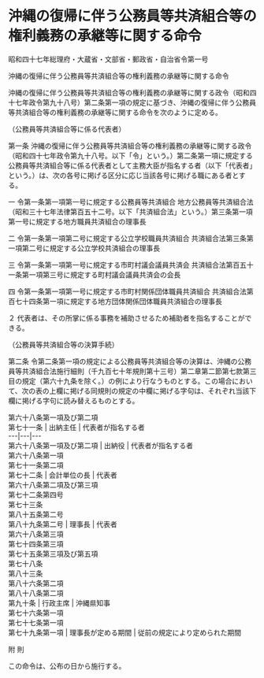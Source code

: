 # 沖縄の復帰に伴う公務員等共済組合等の権利義務の承継等に関する命令

昭和四十七年総理府・大蔵省・文部省・郵政省・自治省令第一号

沖縄の復帰に伴う公務員等共済組合等の権利義務の承継等に関する命令

沖縄の復帰に伴う公務員等共済組合等の権利義務の承継等に関する政令（昭和四十七年政令第九十八号）第二条第一項の規定に基づき、沖縄の復帰に伴う公務員等共済組合等の権利義務の承継等に関する命令を次のように定める。

（公務員等共済組合等に係る代表者）

第一条 沖縄の復帰に伴う公務員等共済組合等の権利義務の承継等に関する政令（昭和四十七年政令第九十八号。以下「令」という。）第二条第一項に規定する公務員等共済組合等に係る代表者として主務大臣が指名する者（以下「代表者」という。）は、次の各号に掲げる区分に応じ当該各号に掲げる職にある者とする。

一 令第一条第一項第一号に規定する公務員等共済組合 地方公務員等共済組合法（昭和三十七年法律第百五十二号。以下「共済組合法」という。）第三条第一項第一号に規定する地方職員共済組合の理事長

二 令第一条第一項第二号に規定する公立学校職員共済組合 共済組合法第三条第一項第二号に規定する公立学校共済組合の理事長

三 令第一条第一項第一号に規定する市町村議会議員共済会 共済組合法第百五十一条第一項第三号に規定する町村議会議員共済会の会長

四 令第一条第一項第一号に規定する市町村関係団体職員共済組合 共済組合法第百七十四条第一項に規定する地方団体関係団体職員共済組合の理事長

２ 代表者は、その所掌に係る事務を補助させるため補助者を指名することができる。

（公務員等共済組合等の決算手続）

第二条 令第二条第一項の規定による公務員等共済組合等の決算は、沖縄の公務員等共済組合法施行細則（千九百七十年規則第十三号）第二章第二節第七款第三目の規定（第六十九条を除く。）の例により行なうものとする。この場合において、次の表の上欄に掲げる同規則の規定の中欄に掲げる字句は、それぞれ当該下欄に掲げる字句に読み替えるものとする。

第六十八条第一項及び第二項  
第七十一条 | 出納主任 | 代表者が指名する者  
---|---|---  
第六十八条第一項及び第二項 | 出納役 | 代表者が指名する者  
第六十八条第一項  
第七十一条第二項  
第七十二条 | 会計単位の長 | 代表者  
第六十八条第二項及び第三項  
第七十二条第四号  
第七十三条  
第八十五条第二号  
第八十九条第二号 | 理事長 | 代表者  
第六十八条第三項  
第七十四条第三項  
第七十五条第三項及び第五項  
第七十八条  
第八十三条  
第八十六条第二項  
第八十八条第二項  
第九十条 | 行政主席 | 沖縄県知事  
第七十六条第一項  
第七十七条第一項  
第七十九条第一項 | 理事長が定める期間 | 従前の規定により定められた期間  
  
附 則

この命令は、公布の日から施行する。
